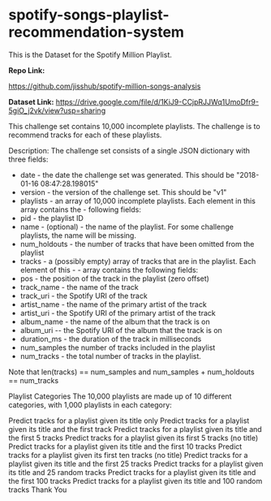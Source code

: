 # spotify-songs-playlist-recommendation-system

This is the Dataset for the Spotify Million Playlist.

**Repo Link:** 

https://github.com/jisshub/spotify-million-songs-analysis


**Dataset Link:** https://drive.google.com/file/d/1KiJ9-CCjpRJJWq1UmoDfr9-5giO_j2vk/view?usp=sharing

This challenge set contains 10,000 incomplete playlists. The challenge is to recommend tracks for each of these playlists.

Description:
The challenge set consists of a single JSON dictionary with three fields:

- date - the date the challenge set was generated. This should be "2018-01-16 08:47:28.198015"
- version - the version of the challenge set. This should be "v1"
- playlists - an array of 10,000 incomplete playlists. Each element in this array contains the - following fields:
- pid - the playlist ID
- name - (optional) - the name of the playlist. For some challenge playlists, the name will be missing.
- num_holdouts - the number of tracks that have been omitted from the playlist
- tracks - a (possibly empty) array of tracks that are in the playlist. Each element of this - - array contains the following fields:
- pos - the position of the track in the playlist (zero offset)
- track_name - the name of the track
- track_uri - the Spotify URI of the track
- artist_name - the name of the primary artist of the track
- artist_uri - the Spotify URI of the primary artist of the track
- album_name - the name of the album that the track is on
- album_uri -- the Spotify URI of the album that the track is on
- duration_ms - the duration of the track in milliseconds
- num_samples the number of tracks included in the playlist
- num_tracks - the total number of tracks in the playlist.

Note that len(tracks) == num_samples and num_samples + num_holdouts == num_tracks

Playlist Categories
The 10,000 playlists are made up of 10 different categories, with 1,000 playlists in each category:

Predict tracks for a playlist given its title only
Predict tracks for a playlist given its title and the first track
Predict tracks for a playlist given its title and the first 5 tracks
Predict tracks for a playlist given its first 5 tracks (no title)
Predict tracks for a playlist given its title and the first 10 tracks
Predict tracks for a playlist given its first ten tracks (no title)
Predict tracks for a playlist given its title and the first 25 tracks
Predict tracks for a playlist given its title and 25 random tracks
Predict tracks for a playlist given its title and the first 100 tracks
Predict tracks for a playlist given its title and 100 random tracks
Thank You